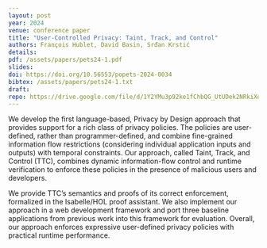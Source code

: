 ```yaml
---
layout: post
year: 2024
venue: conference paper
title: "User-Controlled Privacy: Taint, Track, and Control"
authors: François Hublet, David Basin, Srđan Krstić
details:
pdf: /assets/papers/pets24-1.pdf
slides:
doi: https://doi.org/10.56553/popets-2024-0034
bibtex: /assets/papers/pets24-1.txt
draft:
repo: https://drive.google.com/file/d/1Y2YMu3p92ke1fChbQG_UtUDek2NRkiXo/edit
---
```



We develop the first language-based, Privacy by Design approach that provides support for a rich
class of privacy policies. The policies are user-defined, rather than programmer-defined, and
combine fine-grained information flow restrictions (considering individual application inputs and
outputs) with temporal constraints. Our approach, called Taint, Track, and Control (TTC), combines
dynamic information-flow control and runtime verification to enforce these policies in the
presence of malicious users and developers.

We provide TTC’s semantics and proofs of its correct enforcement, formalized in the Isabelle/HOL
proof assistant. We also implement our approach in a web development framework and port three 
baseline applications from previous work into this framework for evaluation. Overall, our approach 
enforces expressive user-defined privacy policies with practical runtime performance.
